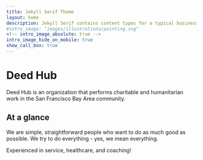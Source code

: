 ```yaml
---
title: Jekyll Serif Theme
layout: home
description: Jekyll Serif contains content types for a typical business website. The theme is fully responsive, blazing fast and artfully illustrated.
#intro_image: "images/illustrations/pointing.svg"
<!-- intro_image_absolute: true -->
intro_image_hide_on_mobile: true
show_call_box: true
---
```


# Deed Hub

Deed Hub is an organization that performs charitable and humanitarian work in the San Francisco Bay Area community.

## At a glance

We are simple, straightforward people who want to do as much good as possible. We try to do everything - yes, we mean everything.

Experienced in service, healthcare, and coaching!
​
